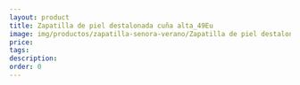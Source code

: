 ```yaml
---
layout: product
title: Zapatilla de piel destalonada cuña alta_49Eu
image: img/productos/zapatilla-senora-verano/Zapatilla de piel destalonada cuña alta_49Eu.jpeg
price: 
tags: 
description: 
order: 0
---
```

